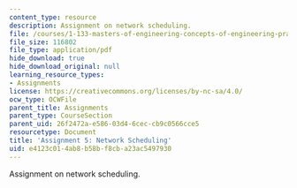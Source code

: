 ```yaml
---
content_type: resource
description: Assignment on network scheduling.
file: /courses/1-133-masters-of-engineering-concepts-of-engineering-practice-fall-2007/e4123c014ab8b58bf8cba23ac5497930_assign_5.pdf
file_size: 116802
file_type: application/pdf
hide_download: true
hide_download_original: null
learning_resource_types:
- Assignments
license: https://creativecommons.org/licenses/by-nc-sa/4.0/
ocw_type: OCWFile
parent_title: Assignments
parent_type: CourseSection
parent_uid: 26f2472a-e586-03d4-6cec-cb9c0566cce5
resourcetype: Document
title: 'Assignment 5: Network Scheduling'
uid: e4123c01-4ab8-b58b-f8cb-a23ac5497930
---
```

Assignment on network scheduling.